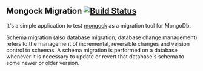 ## Mongock Migration [![Build Status](https://travis-ci.org/leonardo-mendes/mongockMigration.svg?branch=master)](https://travis-ci.org/leonardo-mendes/mongockMigration)
It's a simple application to test [mongock](https://github.com/cloudyrock/mongock) as a migration tool for MongoDb.

Schema migration (also database migration, database change management) refers to the management of incremental, reversible changes and version control to schemas. A schema migration is performed on a database whenever it is necessary to update or revert that database's schema to some newer or older version.
